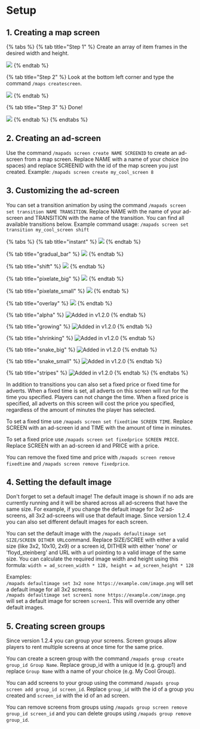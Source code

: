 # Setup

## 1. Creating a map screen

{% tabs %}
{% tab title="Step 1" %}
Create an array of item frames in the desired width and height.

![](../.gitbook/assets/Screenshot\_20211008\_013730.png)
{% endtab %}

{% tab title="Step 2" %}
Look at the bottom left corner and type the command `/maps createscreen`.

![](../.gitbook/assets/Screenshot\_20211008\_013903.png)
{% endtab %}

{% tab title="Step 3" %}
Done!

![](../.gitbook/assets/Screenshot\_20211008\_013950.png)
{% endtab %}
{% endtabs %}

## 2. Creating an ad-screen

Use the command `/mapads screen create NAME SCREENID` to create an ad-screen from a map screen. Replace NAME with a name of your choice (no spaces) and replace SCREENID with the id of the map screen you just created. Example: `/mapads screen create my_cool_screen 8`

## 3. Customizing the ad-screen

You can set a transition animation by using the command `/mapads screen set transition NAME TRANSITION`. Replace NAME with the name of your ad-screen and TRANSITION with the name of the transition. You can find all available transitions below. Example command usage: `/mapads screen set transition my_cool_screen shift`

{% tabs %}
{% tab title="instant" %}
![](../.gitbook/assets/mapads\_transition\_instant.gif)
{% endtab %}

{% tab title="gradual_bar" %}
![](../.gitbook/assets/mapads\_transition\_bar.gif)
{% endtab %}

{% tab title="shift" %}
![](../.gitbook/assets/mapads\_transition\_shift.gif)
{% endtab %}

{% tab title="pixelate_big" %}
![](../.gitbook/assets/mapads\_transition\_pixelbig.gif)
{% endtab %}

{% tab title="pixelate_small" %}
![](../.gitbook/assets/mapads\_transition\_pixelsmall.gif)
{% endtab %}

{% tab title="overlay" %}
![](https://i.imgur.com/Dd5Xwz0.gif)
{% endtab %}

{% tab title="alpha" %}
![Added in v1.2.0](https://i.imgur.com/wMSyEOr.gif)
{% endtab %}

{% tab title="growing" %}
![Added in v1.2.0](https://i.imgur.com/XAP9s27.gif)
{% endtab %}

{% tab title="shrinking" %}
![Added in v1.2.0](https://i.imgur.com/Z2CugjM.gif)
{% endtab %}

{% tab title="snake_big" %}
![Added in v1.2.0](https://i.imgur.com/FmtFeRt.gif)
{% endtab %}

{% tab title="snake_small" %}
![Added in v1.2.0](https://i.imgur.com/TDHy1aV.gif)
{% endtab %}

{% tab title="stripes" %}
![Added in v1.2.0](https://i.imgur.com/7D34rwD.gif)
{% endtab %}
{% endtabs %}

In addition to transitions you can also set a fixed price or fixed time for adverts. When a fixed time is set, all adverts on this screen will run for the time you specified. Players can not change the time. When a fixed price is specified, all adverts on this screen will cost the price you specified, regardless of the amount of minutes the player has selected.

To set a fixed time use `/mapads screen set fixedtime SCREEN TIME`. Replace SCREEN with an ad-screen id and TIME with the amount of time in minutes.

To set a fixed price use `/mapads screen set fixedprice SCREEN PRICE`. Replace SCREEN with an ad-screen id and PRICE with a price.

You can remove the fixed time and price with `/mapads screen remove fixedtime` and `/mapads screen remove fixedprice`.

## 4. Setting the default image

Don't forget to set a default image! The default image is shown if no ads are currently running and it will be shared across all ad-screens that have the same size. For example, if you change the default image for 3x2 ad-screens, all 3x2 ad-screens will use that default image. Since version 1.2.4 you can also set different default images for each screen.

You can set the default image with the `/mapads defaultimage set SIZE/SCREEN DITHER URL`command. Replace SIZE/SCREE with either a valid size (like 3x2, 10x10, 2x9) or a screen id, DITHER with either 'none' or 'floyd\_steinberg' and URL with a url pointing to a valid image of the same size. You can calculate the required image width and height using this formula: `width = ad_screen_width * 128, height = ad_screen_height * 128`

Examples:\
`/mapads defaultimage set 3x2 none https://example.com/image.png` will set a default image for all 3x2 screens.\
`/mapads defaultimage set screen1 none https://example.com/image.png` will set a default image for screen `screen1`. This will override any other default images.&#x20;

## 5. Creating screen groups

Since version 1.2.4 you can group your screens. Screen groups allow players to rent multiple screens at once time for the same price.

You can create a screen group with the command `/mapads group create group_id Group Name`. Replace group\_id with a unique id (e.g. group1) and replace `Group Name` with a name of your choice (e.g. My Cool Group).

You can add screens to your group using the command `/mapads group screen add group_id screen_id`. Replace `group_id` with the id of a group you created and `screen_id` with the id of an ad screen.

You can remove screens from groups using `/mapads group screen remove group_id screen_id` and you can delete groups using `/mapads group remove group_id`.
